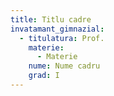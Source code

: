 ```yaml
---
title: Titlu cadre
invatamant_gimnazial:
  - titulatura: Prof.
    materie:
      - Materie
    nume: Nume cadru
    grad: I
---
```

